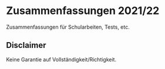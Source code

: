 # Zusammenfassungen 2021/22

Zusammenfassungen für Schularbeiten, Tests, etc. 

## Disclaimer
Keine Garantie auf Vollständigkeit/Richtigkeit.

